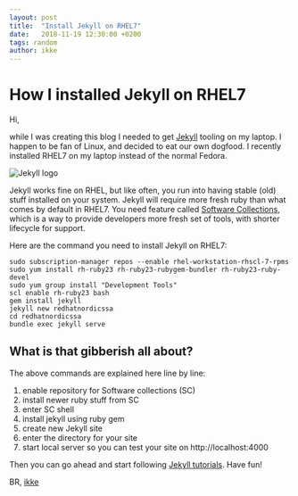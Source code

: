```yaml
---
layout: post
title:  "Install Jekyll on RHEL7"
date:   2018-11-19 12:30:00 +0200
tags: random
author: ikke
---
```



# How I installed Jekyll on RHEL7

Hi,

while I was creating this blog I needed to get [Jekyll](https://jekyllrb.com/)
tooling on my laptop. I happen to be fan of Linux, and decided to eat our own
dogfood. I recently installed RHEL7 on my laptop instead of the normal Fedora.

![Jekyll logo](https://jekyllrb.com/img/logo-2x.png)

Jekyll works fine on RHEL, but like often, you run into having stable (old) stuff
installed on your system. Jekyll will require more fresh ruby than what comes
by default in RHEL7. You need feature called
[Software Collections](https://developers.redhat.com/products/softwarecollections/overview/),
which is a way to provide developers more fresh set of tools, with shorter
lifecycle for support.

Here are the command you need to install Jekyll on RHEL7:

```
sudo subscription-manager repos --enable rhel-workstation-rhscl-7-rpms
sudo yum install rh-ruby23 rh-ruby23-rubygem-bundler rh-ruby23-ruby-devel
sudo yum group install "Development Tools"
scl enable rh-ruby23 bash
gem install jekyll
jekyll new redhatnordicssa
cd redhatnordicssa
bundle exec jekyll serve
```

## What is that gibberish all about?

The above commands are explained here line by line:

1. enable repository for Software collections (SC)
2. install newer ruby stuff from SC
3. enter SC shell
4. install jekyll using ruby gem
5. create new Jekyll site
6. enter the directory for your site
7. start local server so you can test your site on http://localhost:4000

Then you can go ahead and start following [Jekyll tutorials](https://jekyllrb.com/tutorials/video-walkthroughs/). Have fun!

BR, [ikke](https://twitter.com/ikkeT)
